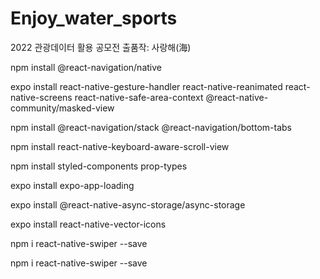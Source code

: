 # Enjoy_water_sports

2022 관광데이터 활용 공모전 출품작: 사랑해(海)

npm install @react-navigation/native

expo install react-native-gesture-handler react-native-reanimated react-native-screens react-native-safe-area-context @react-native-community/masked-view

npm install @react-navigation/stack @react-navigation/bottom-tabs

npm install react-native-keyboard-aware-scroll-view

npm install styled-components prop-types

expo install expo-app-loading

expo install @react-native-async-storage/async-storage

expo install react-native-vector-icons

npm i react-native-swiper --save

npm i react-native-swiper --save
